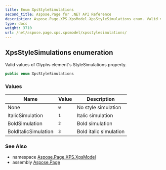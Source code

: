 ```yaml
---
title: Enum XpsStyleSimulations
second_title: Aspose.Page for .NET API Reference
description: Aspose.Page.XPS.XpsModel.XpsStyleSimulations enum. Valid values of Glyphs elements StyleSimulations property
type: docs
weight: 3710
url: /net/aspose.page.xps.xpsmodel/xpsstylesimulations/
---
```

## XpsStyleSimulations enumeration

Valid values of Glyphs element's StyleSimulations property.

```csharp
public enum XpsStyleSimulations
```

### Values

| Name | Value | Description |
| --- | --- | --- |
| None | `0` | No style simulation |
| ItalicSimulation | `1` | Italic simulation |
| BoldSimulation | `2` | Bold simulation |
| BoldItalicSimulation | `3` | Bold italic simulation |

### See Also

* namespace [Aspose.Page.XPS.XpsModel](../../aspose.page.xps.xpsmodel/)
* assembly [Aspose.Page](../../)


